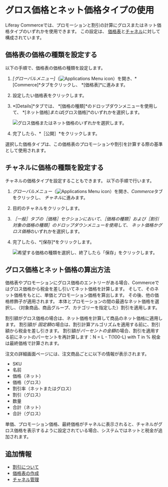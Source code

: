 # グロス価格とネット価格タイプの使用

Liferay Commerceでは、プロモーションと割引の計算にグロスまたはネット価格タイプのいずれかを使用できます。 この設定は、 [価格表](../managing-prices/creating-a-price-list.md)と[チャネル](../../starting-a-store/channels/introduction-to-channels.md)に対して構成されています。

## 価格表の価格の種類を設定する

以下の手順で、価格表の価格の種類を設定します。

1. *[グローバルメニュー]*（![Applications Menu icon](../../images/icon-applications-menu.png)）を開き、*[Commerce]*タブをクリックし、 *[価格表]*に進みます。

1. 設定したい価格表をクリックします。

1. *[Details]*タブでは、 *[価格の種類]*のドロップダウンメニューを使用して、 *[ネット価格]*または*[グロス価格]*のいずれかを選択します。

    ![グロス価格またはネット価格のいずれかを選択します。](./using-gross-and-net-price-types/images/01.png)

1. 完了したら、*［公開］*をクリックします。

選択した価格タイプは、この価格表のプロモーションや割引を計算する際の基準として使用されます。

## チャネルに価格の種類を設定する

チャネルの価格タイプを設定することもできます。 以下の手順で行います。

1. *グローバルメニュー*（![Applications Menu icon](../../images/icon-applications-menu.png)）を開き、*Commerce*タブをクリックし、 *チャネル*に進みます。

1. 目的のチャネルをクリックします。

1. *［一般］*タブの*［価格］*セクションにおいて、*［価格の種類］*および*［割引対象の価格の種類］*のドロップダウンメニューを使用して、 *ネット価格*か*グロス価格*のいずれかを選択します。

1. 完了したら、*[保存]*をクリックします。

    ![希望する価格の種類を選択し、終了したら「保存」をクリックします。](./using-gross-and-net-price-types/images/03.png)

## グロス価格とネット価格の算出方法

価格表やプロモーションにグロス価格のエントリーがある場合、Commerceではグロス価格から税金を差し引いてネット価格を計算します。 そして、そのネット価格をもとに、単価とプロモーション価格を算出します。 その後、他の価格修飾子が適用されます。 本体とプロモーションの間の最適なネット価格を選択し、（対象商品、商品グループ、カテゴリーを指定した）割引を適用します。

割引額がグロス価格の場合は、ネット価格を計算して商品のネット価格に適用します。 割引額が *固定額*の場合は、割引計算アルゴリズムを適用する前に、割引額から税金を差し引きます。 割引額が*パーセントの金額*の場合、割引を適用する前にネットのパーセントを再計算します：N = L - T(100-L) with T in % 税金は最終価格で計算されます。

注文の詳細画面ページには、注文商品ごとに以下の情報が表示されます。

* SKU
* 名前
* 価格（ネット）
* 価格（グロス）
* 割引率（ネットまたはグロス）
* 割引（グロス）
* 数量
* 合計（ネット）
* 合計（グロス）

単価、プロモーション価格、最終価格がチャネルに表示されると、チャネルがグロス価格を表示するように設定されている場合、システムではネットと税金が追加されます。

## 追加情報

* [割引について](../../promoting-products/introduction-to-discounts.md)
* [価格表の作成](./creating-a-price-list.md)
* [チャネル管理](../../starting-a-store/channels/managing-channels.md)
